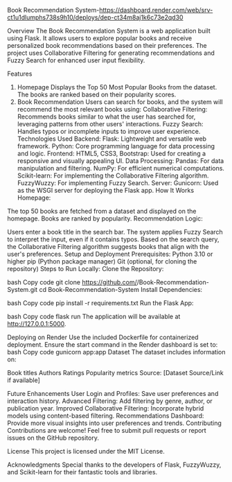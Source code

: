 Book Recommendation System-https://dashboard.render.com/web/srv-ct1u1dlumphs738s9h10/deploys/dep-ct34m8aj1k6c73e2qd30

Overview
The Book Recommendation System is a web application built using Flask. It allows users to explore popular books and receive personalized book recommendations based on their preferences. The project uses Collaborative Filtering for generating recommendations and Fuzzy Search for enhanced user input flexibility.

Features
1. Homepage
Displays the Top 50 Most Popular Books from the dataset.
The books are ranked based on their popularity scores.
2. Book Recommendation
Users can search for books, and the system will recommend the most relevant books using:
Collaborative Filtering: Recommends books similar to what the user has searched for, leveraging patterns from other users' interactions.
Fuzzy Search: Handles typos or incomplete inputs to improve user experience.
Technologies Used
Backend:
Flask: Lightweight and versatile web framework.
Python: Core programming language for data processing and logic.
Frontend:
HTML5, CSS3, Bootstrap: Used for creating a responsive and visually appealing UI.
Data Processing:
Pandas: For data manipulation and filtering.
NumPy: For efficient numerical computations.
Scikit-learn: For implementing the Collaborative Filtering algorithm.
FuzzyWuzzy: For implementing Fuzzy Search.
Server:
Gunicorn: Used as the WSGI server for deploying the Flask app.
How It Works
Homepage:

The top 50 books are fetched from a dataset and displayed on the homepage.
Books are ranked by popularity.
Recommendation Logic:

Users enter a book title in the search bar.
The system applies Fuzzy Search to interpret the input, even if it contains typos.
Based on the search query, the Collaborative Filtering algorithm suggests books that align with the user's preferences.
Setup and Deployment
Prerequisites:
Python 3.10 or higher
pip (Python package manager)
Git (optional, for cloning the repository)
Steps to Run Locally:
Clone the Repository:

bash
Copy code
git clone https://github.com/<your-username>/Book-Recommendation-System.git
cd Book-Recommendation-System
Install Dependencies:

bash
Copy code
pip install -r requirements.txt
Run the Flask App:

bash
Copy code
flask run
The application will be available at http://127.0.0.1:5000.

Deploying on Render
Use the included Dockerfile for containerized deployment.
Ensure the start command in the Render dashboard is set to:
bash
Copy code
gunicorn app:app
Dataset
The dataset includes information on:

Book titles
Authors
Ratings
Popularity metrics
Source:
[Dataset Source/Link if available]

Future Enhancements
User Login and Profiles: Save user preferences and interaction history.
Advanced Filtering: Add filtering by genre, author, or publication year.
Improved Collaborative Filtering: Incorporate hybrid models using content-based filtering.
Recommendations Dashboard: Provide more visual insights into user preferences and trends.
Contributing
Contributions are welcome! Feel free to submit pull requests or report issues on the GitHub repository.

License
This project is licensed under the MIT License.

Acknowledgments
Special thanks to the developers of Flask, FuzzyWuzzy, and Scikit-learn for their fantastic tools and libraries.
